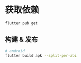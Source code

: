 # 获取依赖
```bash
flutter pub get
```

## 构建 & 发布
```bash
# android
flutter build apk --split-per-abi

```
